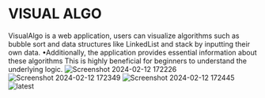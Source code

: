 # VISUAL ALGO
VisualAlgo is a  web application, users can visualize algorithms such as bubble sort and data structures like LinkedList and stack by inputting their own data. 
•Additionally, the application provides essential information about these algorithms This is highly beneficial for beginners to understand the underlying logic.
![Screenshot 2024-02-12 172226](https://github.com/iMahesh01/DATA-VISUALIZER/assets/96873662/408aaef4-d27d-44e8-946b-193259ff783f)
![Screenshot 2024-02-12 172349](https://github.com/iMahesh01/DATA-VISUALIZER/assets/96873662/87662e42-c378-4680-a7d2-a3caeb407767)
![Screenshot 2024-02-12 172445](https://github.com/iMahesh01/DATA-VISUALIZER/assets/96873662/e92eea4a-1367-45fd-9be9-f382297bf5d4)
![latest](https://github.com/iMahesh01/DATA-VISUALIZER/assets/96873662/e1d99cee-b503-4c8f-98c0-bd2bac7ef0cd)


